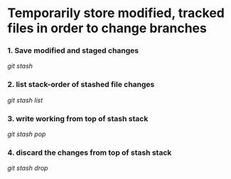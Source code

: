 # Temporarily store modified, tracked files  in order to change branches
### 1. Save modified and staged changes
_git stash_
### 2. list stack-order of stashed file changes
_git stash list_
### 3. write working from top of stash stack
_git stash pop_
### 4. discard  the changes from top of stash stack
_git stash drop_
 
